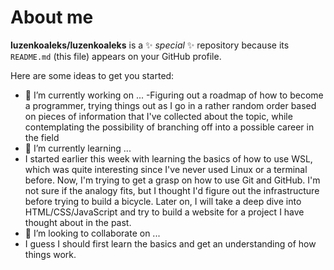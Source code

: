 # About me


**luzenkoaleks/luzenkoaleks** is a ✨ _special_ ✨ repository because its `README.md` (this file) appears on your GitHub profile.

Here are some ideas to get you started:

- 🔭 I’m currently working on ...
-Figuring out a roadmap of how to become a programmer, trying things out as I go in a rather random order based on pieces of information that I've collected about the topic, while contemplating the possibility of branching off into a possible career in the field
- 🌱 I’m currently learning ...
- I started earlier this week with learning the basics of how to use WSL, which was quite interesting since I've never used Linux or a terminal before. Now, I'm trying to get a grasp on how to use Git and GitHub. I'm not sure if the analogy fits, but I thought I'd figure out the infrastructure before trying to build a bicycle. Later on, I will take a deep dive into HTML/CSS/JavaScript and try to build a website for a project I have thought about in the past.
- 👯 I’m looking to collaborate on ...
- I guess I should first learn the basics and get an understanding of how things work.


